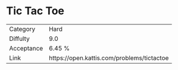 # Tic Tac Toe

<table>
    <tr>
        <td>Category</td>
        <td>Hard</td>
    </tr>
    <tr>
        <td>Diffulty</td>
        <td>9.0</td>
    </tr>
    <tr>
        <td>Acceptance</td>
        <td>6.45 %</td>
    </tr>
    <tr>
        <td>Link</td>
        <td>https://open.kattis.com/problems/tictactoe</td>
    </tr>
</table>